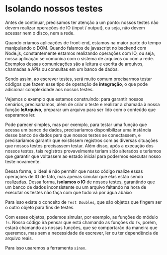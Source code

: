 # Isolando nossos testes
Antes de continuar, precisamos ter atenção a um ponto: nossos testes não devem realizar operações de IO (input / output), ou seja, não devem acessar nem o disco, nem a rede.

Quando criamos aplicações de front-end, estamos na maior parte do tempo manipulando o DOM. Quando falamos de javascript no backend com Node.js, constantemente estamos realizando operações com IO, ou seja, nossa aplicação se comunica com o sistema de arquivos ou com a rede. Exemplos dessas comunicações são a leitura e escrita de arquivos, chamadas a APIs ou consultas em um banco de dados.

Sendo assim, ao escrever testes, será muito comum precisarmos testar códigos que fazem esse tipo de operação de **integração**, o que pode adicionar complexidade aos nossos testes.

Vejamos o exemplo que estamos construíndo: para garantir nossos cenários, precisaríamos, além de criar o teste e realizar a chamada à nossa função **leArquivo**, preparar um arquivo para ser lido com o conteúdo que esperamos ler.

Pode parecer simples, mas por exemplo, para testar uma função que acessa um banco de dados, precisaríamos disponibilizar uma instância desse banco de dados para que nossos testes se conectassem, e precisaríamos garantir que existissem registros com as diversas situações que nossos testes precisassem testar. Além disso, após a execução dos nossos testes, tais registros provavelmente teriam sido alterados e teríamos que garantir que voltassem ao estado inicial para podermos executar nosso teste novamente.

Dessa forma, o ideal é não permitir que nosso código realize essas operações de IO de fato, mas apenas simular que elas estão sendo realizadas. Dessa forma, **isolamos o IO** de nossos testes, garantindo que um banco de dados inconsistente ou um arquivo faltando na hora de executar os testes não faça com que tudo vá por água abaixo

Para isso existe o conceito de `Test Doubles`, que são objetos que fingem ser o outro objeto para fins de testes.

Com esses objetos, podemos simular, por exemplo, as funções do módulo `fs`. Nosso código irá pensar que está chamando as funções do `fs`, porém, estará chamando as nossas funções, que se comportarão da maneira que queremos, mas sem a necessidade de escrever, ler ou ter dependência de arquivo reais.

Para isso usaremos a ferramenta `sinon`.
